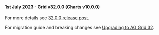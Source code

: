 #### 1st July 2023 - Grid v32.0.0 (Charts v10.0.0)

For more details see [32.0.0 release post](https://blog.ag-grid.com/whats-new-in-ag-grid-32/).

For migration guide and breaking changes see [Upgrading to AG Grid 32](https://www.ag-grid.com/javascript-data-grid/upgrading-to-ag-grid-32/).
